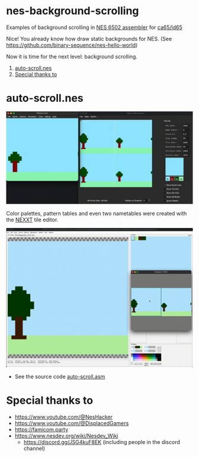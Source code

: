 # nes-background-scrolling
Examples of background scrolling in [NES 6502 assembler](https://www.masswerk.at/6502/6502_instruction_set.html) for [ca65/ld65](https://cc65.github.io/doc/)

Nice! You already know how draw static backgrounds for NES. (See https://github.com/binary-sequence/nes-hello-world)

Now it is time for the next level: background scrolling.

1. [auto-scroll.nes](#auto-scrollasm)
2. [Special thanks to](#special-thanks-to)

# auto-scroll.nes
![auto-scroll.nes on FCEUX](screenshots/auto-scroll-horizontal-fceux.gif)

Color palettes, pattern tables and even two nametables were created with the [NEXXT](https://frankengraphics.itch.io/nexxt) tile editor.

![1 palette, 1 pattern table and 2 nametables in NEXXT](screenshots/auto-scroll-horizontal-nexxt.gif)

- See the source code [auto-scroll.asm](auto-scroll-horizontal/src/auto-scroll-horizontal.asm)


# Special thanks to
- https://www.youtube.com/@NesHacker
- https://www.youtube.com/@DisplacedGamers
- https://famicom.party
- https://www.nesdev.org/wiki/Nesdev_Wiki
  - https://discord.gg/JSG4kuF8EK (including people in the discord channel)
